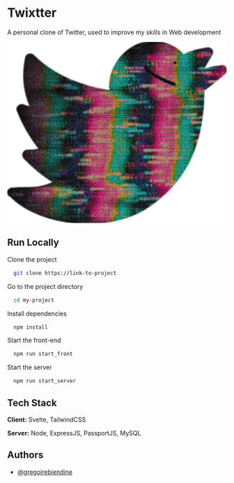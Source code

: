 
# Twixtter

A personal clone of Twitter, used to improve my skills in Web development

![Logo](./gitassets/twixtter_logo.png)


## Run Locally

Clone the project

```bash
  git clone https://link-to-project
```

Go to the project directory

```bash
  cd my-project
```

Install dependencies

```bash
  npm install
```

Start the front-end

```bash
  npm run start_front
```


Start the server

```bash
  npm run start_server
```


## Tech Stack

**Client:** Svelte, TailwindCSS

**Server:** Node, ExpressJS, PassportJS, MySQL


## Authors

- [@gregoirebiendine](https://github.com/gregoirebiendine)

